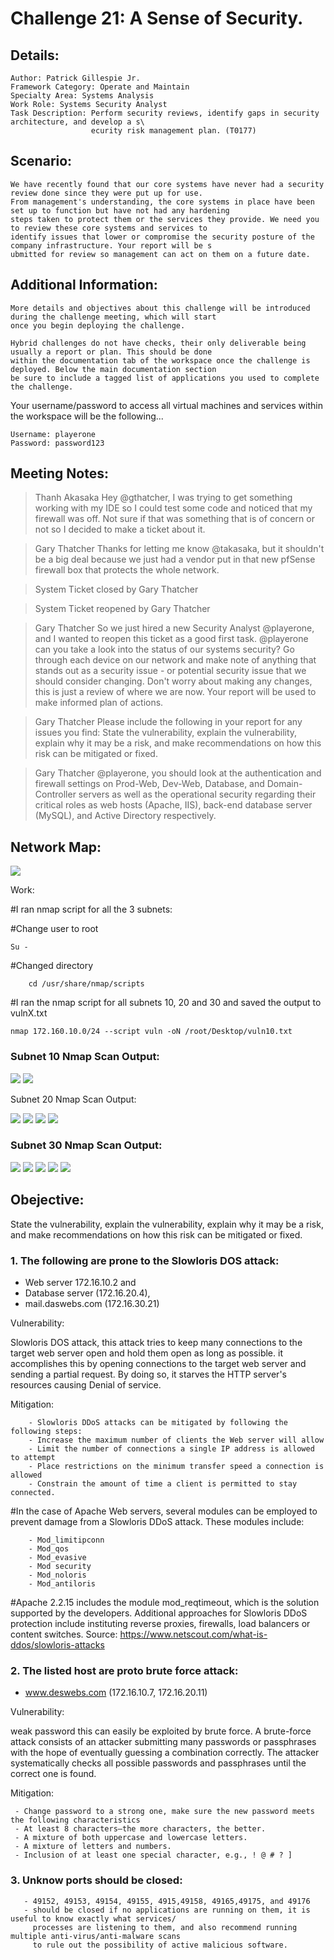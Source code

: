 # Challenge 21: A Sense of Security.

## Details:

    Author: Patrick Gillespie Jr.
    Framework Category: Operate and Maintain
    Specialty Area: Systems Analysis
    Work Role: Systems Security Analyst
    Task Description: Perform security reviews, identify gaps in security architecture, and develop a s\
                      ecurity risk management plan. (T0177)
## Scenario:

    We have recently found that our core systems have never had a security review done since they were put up for use. 
    From management's understanding, the core systems in place have been set up to function but have not had any hardening 
    steps taken to protect them or the services they provide. We need you to review these core systems and services to 
    identify issues that lower or compromise the security posture of the company infrastructure. Your report will be s
    ubmitted for review so management can act on them on a future date.

## Additional Information:

    More details and objectives about this challenge will be introduced during the challenge meeting, which will start 
    once you begin deploying the challenge.

    Hybrid challenges do not have checks, their only deliverable being usually a report or plan. This should be done 
    within the documentation tab of the workspace once the challenge is deployed. Below the main documentation section 
    be sure to include a tagged list of applications you used to complete the challenge.

   Your username/password to access all virtual machines and services within the workspace will be the following...
    
    Username: playerone
    Password: password123

## Meeting Notes:

> Thanh Akasaka
Hey @gthatcher, I was trying to get something working with my IDE so I could test some code and noticed that my firewall was off. Not sure if that was something that is of concern or not so I decided to make a ticket about it.

> Gary Thatcher
Thanks for letting me know @takasaka, but it shouldn't be a big deal because we just had a vendor put in that new pfSense firewall box that protects the whole network.

>System
Ticket closed by Gary Thatcher
    
>System
Ticket reopened by Gary Thatcher

> Gary Thatcher
So we just hired a new Security Analyst @playerone, and I wanted to reopen this ticket as a good first task. @playerone can you take a look into the status of our systems security? Go through each device on our network and make note of anything that stands out as a security issue - or potential security issue that we should consider changing. Don't worry about making any changes, this is just a review of where we are now. Your report will be used to make informed plan of actions.

> Gary Thatcher
Please include the following in your report for any issues you find: State the vulnerability, explain the vulnerability, explain why it may be a risk, and make recommendations on how this risk can be mitigated or fixed.

> Gary Thatcher
@playerone, you should look at the authentication and firewall settings on Prod-Web, Dev-Web, Database, and Domain-Controller servers as well as the operational security regarding their critical roles as web hosts (Apache, IIS), back-end database server (MySQL), and Active Directory respectively.

## Network Map:

<img src="Images/Network-map.jpg" >

Work:

#I ran nmap script for all the 3 subnets:
	
#Change user to root
		
    Su -
    
#Changed directory

		cd /usr/share/nmap/scripts

#I ran the nmap script for all subnets 10, 20 and 30 and saved the output to vulnX.txt
		
    nmap 172.160.10.0/24 --script vuln -oN /root/Desktop/vuln10.txt
		
### Subnet 10 Nmap Scan Output:

<img src="Images/Subnet10.0.png" >
<img src="Images/Subnet10.1.png" >


Subnet 20 Nmap Scan Output:

<img src="Images/Subnet20.0.png" >
<img src="Images/Subnet20.1.png" >
<img src="Images/Subnet20.2.png" >
<img src="Images/Subnet20.3.png" >

### Subnet 30 Nmap Scan Output:

<img src="Images/Subnet30.png" >
<img src="Images/Subnet30.2.png" >
<img src="Images/Subnet30.3.png" >
<img src="Images/Subnet30.4.png" >
<img src="Images/Subnet30.5.png" >

## Obejective: 
State the vulnerability, explain the vulnerability, explain why it may be a risk, and make recommendations on how this risk can be mitigated or fixed.

### 1. The following are prone to the Slowloris DOS attack:

   - Web server 172.16.10.2 and 
   - Database server (172.16.20.4), 
   - mail.daswebs.com (172.16.30.21) 
	
 Vulnerability: 

  Slowloris DOS attack, this attack tries to keep many connections to the target web server open and hold them open as long as possible. it accomplishes this by opening connections to the target web server and sending a partial request. By doing so, it starves the HTTP server's resources causing Denial of service. 
	
 Mitigation: 
 
		- Slowloris DDoS attacks can be mitigated by following the following steps:
		- Increase the maximum number of clients the Web server will allow
		- Limit the number of connections a single IP address is allowed to attempt
		- Place restrictions on the minimum transfer speed a connection is allowed
		- Constrain the amount of time a client is permitted to stay connected.
	
  #In the case of Apache Web servers, several modules can be employed to prevent damage from a Slowloris DDoS attack. These modules include:
  
		- Mod_limitipconn
		- Mod_qos
		- Mod_evasive
		- Mod security
		- Mod_noloris
		- Mod_antiloris
		
  #Apache 2.2.15 includes the module mod_reqtimeout, which is the solution supported by the developers.
	Additional approaches for Slowloris DDoS protection include instituting reverse proxies, firewalls, load balancers or content switches.
	Source: https://www.netscout.com/what-is-ddos/slowloris-attacks

### 2. The listed host are proto brute force attack:

  - www.deswebs.com (172.16.10.7, 172.16.20.11) 
	
  Vulnerability: 
	
  weak password this can easily be exploited by brute force. A brute-force attack consists of an attacker submitting many passwords or passphrases with the hope of eventually guessing a combination correctly. The attacker systematically checks all possible passwords and passphrases until the correct one is found.
	
  Mitigation:
  
  	 - Change password to a strong one, make sure the new password meets the following characteristics
	 - At least 8 characters—the more characters, the better.
	 - A mixture of both uppercase and lowercase letters.
   	 - A mixture of letters and numbers.
	 - Inclusion of at least one special character, e.g., ! @ # ? ]

### 3. Unknow ports should be closed:

	   - 49152, 49153, 49154, 49155, 4915,49158, 49165,49175, and 49176 
  	   - should be closed if no applications are running on them, it is useful to know exactly what services/ 
  	     processes are listening to them, and also recommend running multiple anti-virus/anti-malware scans 
  	     to rule out the possibility of active malicious software.

